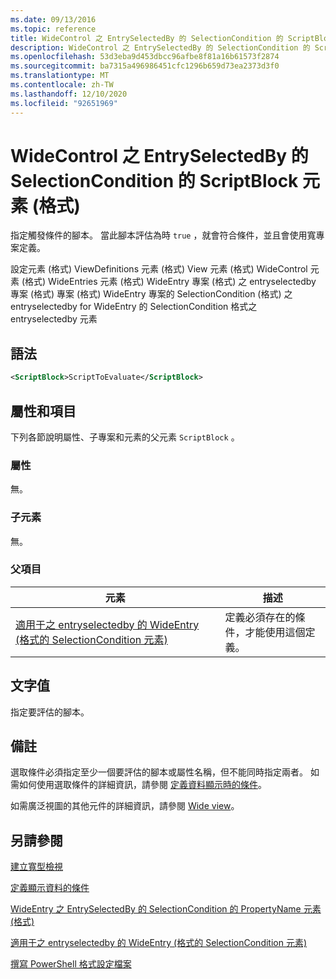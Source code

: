 ```yaml
---
ms.date: 09/13/2016
ms.topic: reference
title: WideControl 之 EntrySelectedBy 的 SelectionCondition 的 ScriptBlock 元素 (格式)
description: WideControl 之 EntrySelectedBy 的 SelectionCondition 的 ScriptBlock 元素 (格式)
ms.openlocfilehash: 53d3eba9d453dbcc96afbe8f81a16b61573f2874
ms.sourcegitcommit: ba7315a496986451cfc1296b659d73ea2373d3f0
ms.translationtype: MT
ms.contentlocale: zh-TW
ms.lasthandoff: 12/10/2020
ms.locfileid: "92651969"
---
```

# <a name="scriptblock-element-for-selectioncondition-for-entryselectedby-for-widecontrol-format"></a>WideControl 之 EntrySelectedBy 的 SelectionCondition 的 ScriptBlock 元素 (格式)

指定觸發條件的腳本。 當此腳本評估為時 `true` ，就會符合條件，並且會使用寬專案定義。

設定元素 (格式) ViewDefinitions 元素 (格式) View 元素 (格式) WideControl 元素 (格式) WideEntries 元素 (格式) WideEntry 專案 (格式) 之 entryselectedby 專案 (格式) 專案 (格式) WideEntry 專案的 SelectionCondition (格式) 之 entryselectedby for WideEntry 的 SelectionCondition 格式之 entryselectedby 元素

## <a name="syntax"></a>語法

```xml
<ScriptBlock>ScriptToEvaluate</ScriptBlock>
```

## <a name="attributes-and-elements"></a>屬性和項目

下列各節說明屬性、子專案和元素的父元素 `ScriptBlock` 。

### <a name="attributes"></a>屬性

無。

### <a name="child-elements"></a>子元素

無。

### <a name="parent-elements"></a>父項目

|元素|描述|
|-------------|-----------------|
|[適用于之 entryselectedby 的 WideEntry (格式的 SelectionCondition 元素) ](./selectioncondition-element-for-entryselectedby-for-widecontrol-format.md)|定義必須存在的條件，才能使用這個定義。|

## <a name="text-value"></a>文字值

指定要評估的腳本。

## <a name="remarks"></a>備註

選取條件必須指定至少一個要評估的腳本或屬性名稱，但不能同時指定兩者。 如需如何使用選取條件的詳細資訊，請參閱 [定義資料顯示時的條件](./defining-conditions-for-displaying-data.md)。

如需廣泛視圖的其他元件的詳細資訊，請參閱 [Wide view](./creating-a-wide-view.md)。

## <a name="see-also"></a>另請參閱

[建立寬型檢視](./creating-a-wide-view.md)

[定義顯示資料的條件](./defining-conditions-for-displaying-data.md)

[WideEntry 之 EntrySelectedBy 的 SelectionCondition 的 PropertyName 元素 (格式)](./propertyname-element-for-selectioncondition-for-entryselectedby-for-wideentry-format.md)

[適用于之 entryselectedby 的 WideEntry (格式的 SelectionCondition 元素) ](./selectioncondition-element-for-entryselectedby-for-widecontrol-format.md)

[撰寫 PowerShell 格式設定檔案](./writing-a-powershell-formatting-file.md)
